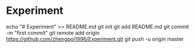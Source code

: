 # Experiment
echo "# Experiment" >> README.md
git init
git add README.md
git commit -m "first commit"
git remote add origin https://github.com/zhengpoi1996/Experiment.git
git push -u origin master
